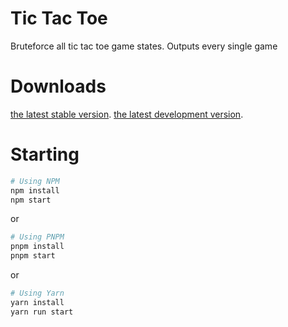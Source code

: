 # Tic Tac Toe
Bruteforce all tic tac toe game states.
Outputs every single game 

# Downloads
[the latest stable version](https://github.com/esdmr/tic-tac-toe/releases/latest).
[the latest development version](https://github.com/esdmr/tic-tac-toe/archive/master.zip).

# Starting
```sh
# Using NPM
npm install
npm start
```
or
```sh
# Using PNPM
pnpm install
pnpm start
```
or
```sh
# Using Yarn
yarn install
yarn run start
```
